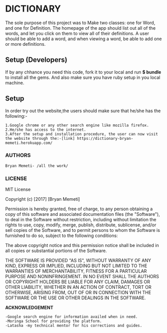 # DICTIONARY
The sole purpose of this project was to Make two classes: one for Word, and one for Definition. The homepage of the app should list out all of the words, and let you click on them to view all of their definitions. A user should be able to add a word, and when viewing a word, be able to add one or more definitions.

## Setup (Developers)
If by any chhance you need this code, fork it to your local and run **$ bundle** to install all the gems. And also make sure you have ruby setup in you local machine.

## Setup
In order try out the website,the users should make sure that he/she has the following:-

    1.Google chrome or any other search engine like mozilla firefox.
    2.He/she has access to the internet.
    3.After the setup and installation procedure, the user can now visit the website through the:-[link] https://dictionary-bryan-memeti.herokuapp.com/

### AUTHORS

    Bryan Memeti- /all the work/

### LICENSE

MIT License

Copyright (c) [2017] [Bryan Memeti]

Permission is hereby granted, free of charge, to any person obtaining a copy of this software and associated documentation files (the "Software"), to deal in the Software without restriction, including without limitation the rights to use, copy, modify, merge, publish, distribute, sublicense, and/or sell copies of the Software, and to permit persons to whom the Software is furnished to do so, subject to the following conditions:

The above copyright notice and this permission notice shall be included in all copies or substantial portions of the Software.

THE SOFTWARE IS PROVIDED "AS IS", WITHOUT WARRANTY OF ANY KIND, EXPRESS OR IMPLIED, INCLUDING BUT NOT LIMITED TO THE WARRANTIES OF MERCHANTABILITY, FITNESS FOR A PARTICULAR PURPOSE AND NONINFRINGEMENT. IN NO EVENT SHALL THE AUTHORS OR COPYRIGHT HOLDERS BE LIABLE FOR ANY CLAIM, DAMAGES OR OTHER LIABILITY, WHETHER IN AN ACTION OF CONTRACT, TORT OR OTHERWISE, ARISING FROM, OUT OF OR IN CONNECTION WITH THE SOFTWARE OR THE USE OR OTHER DEALINGS IN THE SOFTWARE.

**ACKNOWLEDGEMENT**

    -Google search engine for information availed when in need.
    -Moringa School for providing the platform.
    -Latasha -my technical mentor for his corrections and guides.

